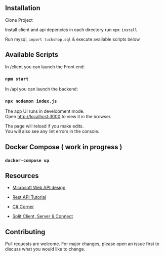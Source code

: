 
## Installation

Clone Project

Install client and api depencies in each directory 
run `npm install`

Run mysql, `import tuckshop.sql` &  execute available scripts below

## Available Scripts

In /client you can launch the Front end:

### `npm start`

In /api you can launch  the backend:<br />

### `npx nodemon index.js`

The app UI runs in development mode.<br />
Open [http://localhost:3000](http://localhost:3000) to view it in the browser.

The page will reload if you make edits.<br />
You will also see any lint errors in the console.

## Docker Compose ( work in progress )

### `docker-compose up`

## Resources

* [Microsoft Web API design](https://docs.microsoft.com/en-us/azure/architecture/best-practices/api-design)
* [Rest API Tutorial](https://restfulapi.net/rest-api-design-tutorial-with-example/)
* [C# Corner](https://www.c-sharpcorner.com/article/web-api-design-principles-or-web-api-design-guidelines/)


* [Split Client, Server & Connect](https://www.freecodecamp.org/news/create-a-react-frontend-a-node-express-backend-and-connect-them-together-c5798926047c/)

## Contributing
Pull requests are welcome. For major changes, please open an issue first to discuss what you would like to change.